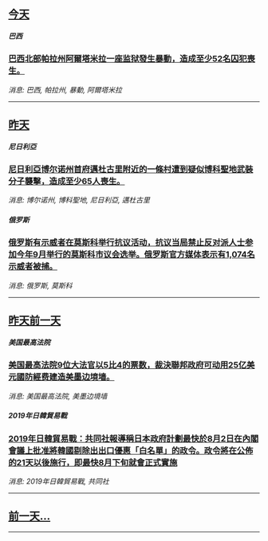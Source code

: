 

## [今天](/news/2019/07/29/index.md)

##### 巴西
### [巴西北部帕拉州阿爾塔米拉一座监狱發生暴動，造成至少52名囚犯喪生。 ](/news/2019/07/29/巴西北部帕拉州阿爾塔米拉一座监狱發生暴動-造成至少52名囚犯喪生.md)
_消息: 巴西, 帕拉州, 暴動, 阿爾塔米拉_

---

## [昨天](/news/2019/07/27/index.md)

##### 尼日利亞
### [尼日利亞博尔诺州首府邁杜古里附近的一條村遭到疑似博科聖地武裝分子襲擊，造成至少65人喪生。 ](/news/2019/07/27/尼日利亞博尔诺州首府邁杜古里附近的一條村遭到疑似博科聖地武裝分子襲擊-造成至少65人喪生.md)
_消息: 博尔诺州, 博科聖地, 尼日利亞, 邁杜古里_

##### 俄罗斯
### [俄罗斯有示威者在莫斯科举行抗议活动，抗议当局禁止反对派人士参加今年9月举行的莫斯科市议会选举。俄罗斯官方媒体表示有1,074名示威者被捕。 ](/news/2019/07/27/俄罗斯有示威者在莫斯科举行抗议活动-抗议当局禁止反对派人士参加今年9月举行的莫斯科市议会选举-俄罗斯官方媒体表示有10.md)
_消息: 俄罗斯, 莫斯科_

---

## [昨天前一天](/news/2019/07/26/index.md)

##### 美国最高法院
### [美国最高法院9位大法官以5比4的票数，裁決聯邦政府可动用25亿美元國防經费建造美墨边境墙。 ](/news/2019/07/26/美国最高法院9位大法官以5比4的票数-裁決聯邦政府可动用25亿美元國防經费建造美墨边境墙.md)
_消息: 美国最高法院, 美墨边境墙_

##### 2019年日韓貿易戰
### [ 2019年日韓貿易戰：共同社報導稱日本政府計劃最快於8月2日在內閣會議上批准將韓國剔除出出口優惠「白名單」的政令。政令將在公佈的21天以後施行，即最快8月下旬就會正式實施 ](/news/2019/07/26/2019年日韓貿易戰-共同社報導稱日本政府計劃最快於8月2日在內閣會議上批准將韓國剔除出出口優惠-白名單-的政令-政令.md)
_消息: 2019年日韓貿易戰, 共同社_

---

## [前一天...](/news/2019/07/23/index.md)

---

